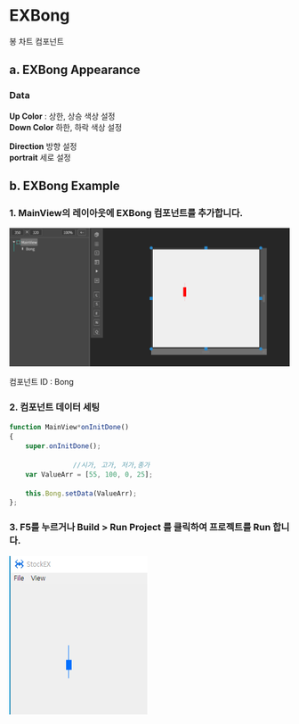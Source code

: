 # EXBong

봉 차트 컴포넌트

## a. EXBong Appearance

### Data

**Up Color** : 상한, 상승 색상 설정<br>
**Down Color**  하한, 하락 색상 설정<br>

**Direction**  방향 설정<br>
**portrait** 세로 설정

## b. EXBong Example


### 1. MainView의 레이아웃에 EXBong 컴포넌트를 추가합니다.<br>

<img src="../img/EXBong1.png"><br>

컴포넌트 ID : Bong

### 2. 컴포넌트 데이터 세팅

```js
function MainView*onInitDone()
{
	super.onInitDone();
    
	 			//시가, 고가, 저가,종가
	var ValueArr = [55, 100, 0, 25];

	this.Bong.setData(ValueArr);
};

```
### 3. F5를 누르거나 Build > Run Project 를 클릭하여 프로젝트를 Run 합니다.
<img src="../img/EXBong2.png"><br>

